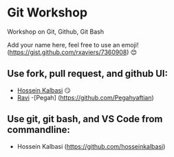 # Git Workshop
Workshop on Git, Github, Git Bash

Add your name here, feel free to use an emoji! (https://gist.github.com/rxaviers/7360908) :blush:

## Use fork, pull request, and github UI:
- [Hossein Kalbasi](https://github.com/hosseinkalbasi) :smirk:
- [Ravi](https://github.com/ravitejavemuri)
-[Pegah] (https://github.com/Pegahyaftian)

## Use git, git bash, and VS Code from commandline:
- Hossein Kalbasi (https://github.com/hosseinkalbasi)

